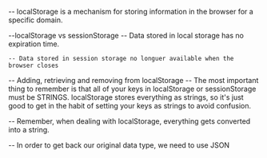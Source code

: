 -- localStorage is a mechanism for storing information in the browser for a specific domain.

--localStorage vs sessionStorage
	-- Data stored in local storage has no expiration time.

	-- Data stored in session storage no longuer available when the browser closes

-- Adding, retrieving and removing from localStorage
	-- The most important thing to remember is that all of your keys in localStorage or sessionStorage must be STRINGS. localStorage stores everything as strings, so it's just good to get in the habit of setting your keys as strings to avoid confusion.

-- Remember, when dealing with localStorage, everything gets converted into a string.

-- In order to get back our original data type, we need to use JSON